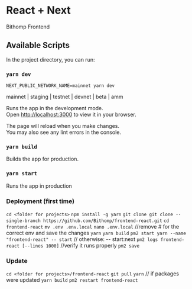# React + Next

Bithomp Frontend

## Available Scripts

In the project directory, you can run:

### `yarn dev`

`NEXT_PUBLIC_NETWORK_NAME=mainnet yarn dev`

mainnet | staging | testnet | devnet | beta | amm

Runs the app in the development mode.\
Open [http://localhost:3000](http://localhost:3000) to view it in your browser.

The page will reload when you make changes.\
You may also see any lint errors in the console.

### `yarn build`

Builds the app for production.

### `yarn start`

Runs the app in production

### Deployment (first time)

`cd <folder for projects>`
`npm install -g yarn`
`git clone git clone --single-branch https://github.com/Bithomp/frontend-react.git`
`cd frontend-react`
`mv .env .env.local`
`nano .env.local` //remove # for the correct env and save the changes
`yarn`
`yarn build`
`pm2 start yarn --name "frontend-react" -- start` // otherwise: -- start:next
`pm2 logs frontend-react [--lines 1000]` //verify it runs properly 
`pm2 save`

### Update
`cd <folder for projects>/frontend-react`
`git pull`
`yarn` // if packages were updated
`yarn build`
`pm2 restart frontend-react`
